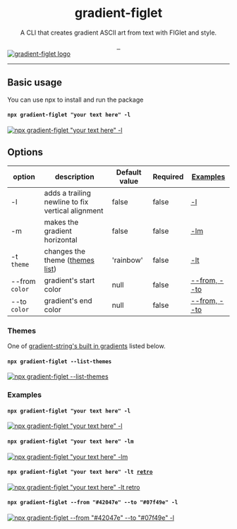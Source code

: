 <div align="center">
  <h1>gradient-figlet</h1>
  <p>A CLI that creates gradient ASCII art from text with FIGlet and style.</p>
</div>

<div align="center">
  <a href="https://www.npmjs.com/package/gradient-figlet">
    <img src="https://img.shields.io/npm/v/gradient-figlet?style=flat-square" alt="" />
  </a>
  <a href="#">
    <img src="https://img.shields.io/npm/dt/gradient-figlet?style=flat-square" alt="" />
  </a>
  <a href="LICENSE">
    <img src="https://img.shields.io/github/license/peterfritz/gradient-figlet?style=flat-square" alt="" />
  </a>
</div>

<a href="#">
  <img src="https://user-images.githubusercontent.com/61599784/151580761-95edc909-7915-43af-bfe9-6dfc9a04c2fd.png" alt="gradient-figlet logo">
</a>

<hr />

## Basic usage

You can use npx to install and run the package

<h4 id="basic-usage"><code>npx gradient-figlet "your text here" -l</code></h4>
<a href="#">
  <img src="https://user-images.githubusercontent.com/61599784/151617788-22abe574-927d-4b9f-b986-51a278342073.png" alt='npx gradient-figlet "your text here" -l'>
</a>

## Options

| option         | description                                       | Default value | Required | [Examples](#examples)    |
| -------------- | ------------------------------------------------- | ------------- | -------- | ------------------------ |
| -l             | adds a trailing newline to fix vertical alignment | false         | false    | [-l](#l)                 |
| -m             | makes the gradient horizontal                     | false         | false    | [-lm](#lm)               |
| -t `theme`     | changes the theme ([themes list](#themes))        | 'rainbow'     | false    | [-lt](#lt)               |
| --from `color` | gradient's start color                            | null          | false    | [--from, --to](#from-to) |
| --to `color`   | gradient's end color                              | null          | false    | [--from, --to](#from-to) |

### Themes

One of [gradient-string's built in gradients](https://github.com/bokub/gradient-string#available-built-in-gradients) listed below.

<h4 id="list-themes"><code>npx gradient-figlet --list-themes</code></h4>
<a href="#">
  <img src="https://user-images.githubusercontent.com/61599784/151613280-8b0b8876-b04c-421f-ad6b-8097f163f864.png" alt='npx gradient-figlet --list-themes'>
</a>

### Examples

<h4 id="l"><code>npx gradient-figlet "your text here" -l</code></h4>
<a href="#">
  <img src="https://user-images.githubusercontent.com/61599784/151594015-5e61b5b3-e19c-4841-972e-1dba269de089.png" alt='npx gradient-figlet "your text here" -l'>
</a>

<h4 id="lm"><code>npx gradient-figlet "your text here" -lm</code></h4>
<a href="#">
  <img src="https://user-images.githubusercontent.com/61599784/151595739-6a193e69-0d07-4ff1-bf88-60c00046e968.png" alt='npx gradient-figlet "your text here" -lm'>
</a>

<h4 id="lt"><code>npx gradient-figlet "your text here" -lt <a href="#themes">retro</a></code></h4>
<a href="#">
  <img src="https://user-images.githubusercontent.com/61599784/151597620-9f7a2968-c58b-47ce-9f12-22bba25c16e7.png" alt='npx gradient-figlet "your text here" -lt retro'>
</a>

<h4 id="from-to"><code>npx gradient-figlet --from "#42047e" --to "#07f49e" -l</code></h4>
<a href="#">
  <img src="https://user-images.githubusercontent.com/61599784/151616113-754a46d2-9515-4565-92d8-dc76abd710c9.png" alt='npx gradient-figlet --from "#42047e" --to "#07f49e" -l'>
</a>


